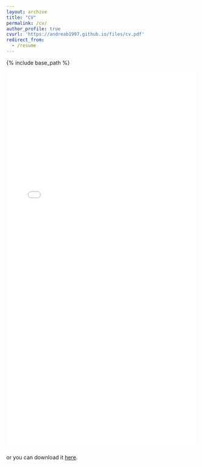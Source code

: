 ```yaml
---
layout: archive
title: "CV"
permalink: /cv/
author_profile: true
cvurl: 'https://andreab1997.github.io/files/cv.pdf'
redirect_from:
  - /resume
---
```


{% include base_path %}
<iframe src="../files/cv.pdf" style="width:100%; height:1000px;" frameborder="0"></iframe>

or you can download it [here](https://andreab1997.github.io/files/cv.pdf).

